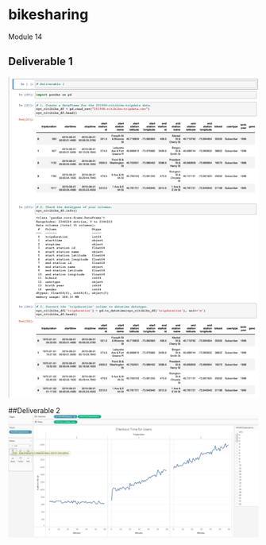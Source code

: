 # bikesharing
Module 14
## Deliverable 1
![image](https://github.com/aisligrace/bikesharing/blob/main/Screen%20Shot%202022-04-02%20at%2011.34.15%20AM.png)

##Deliverable 2
![image](https://github.com/aisligrace/bikesharing/blob/main/Deliverable%202.png)
